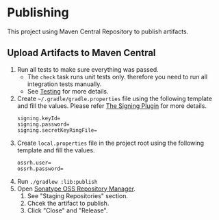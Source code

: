 # Publishing

This project using Maven Central Repository to publish artifacts.

## Upload Artifacts to Maven Central

1. Run all tests to make sure everything was passed.
    * The `check` task runs unit tests only. therefore you need to run all integration tests manually.
    * See [Testing](../test) for more details.
2. Create `~/.gradle/gradle.properties` file using the following template and fill the values.
    Please refer [The Signing Plugin](https://docs.gradle.org/current/userguide/signing_plugin.html) for more details.
    ```properties
    signing.keyId=
    signing.password=
    signing.secretKeyRingFile=
    ```
3. Create `local.properties` file in the project root using the following template and fill the values.
    ```properties
    ossrh.user=
    ossrh.password=
    ```
4. Run `./gradlew :lib:publish`
5. Open [Sonatype OSS Repository Manager](https://oss.sonatype.org).
    1. See "Staging Repositories" section.
    2. Chcek the artifact to publish.
    3. Click "Close" and "Release".
